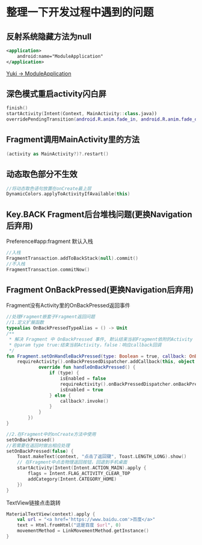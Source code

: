 # 整理一下开发过程中遇到的问题

## 反射系统隐藏方法为null

```xml
<application>
    android:name="ModuleApplication"
</application>
```

[Yuki -> ModuleApplication](https://fankes.github.io/YukiHookAPI/#/api/document?id=moduleapplication-class)

## 深色模式重启activity闪白屏

```kotlin
finish()
startActivity(Intent(Context, MainActivity::class.java))
overridePendingTransition(android.R.anim.fade_in, android.R.anim.fade_out)
```
## Fragment调用MainActivity里的方法

```kotlin
(activity as MainActivity?)?.restart()
```

## 动态取色部分不生效
```kotlin
//将动态取色语句放置在onCreate最上层
DynamicColors.applyToActivityIfAvailable(this)
```

## Key.BACK Fragment后台堆栈问题(更换Navigation后弃用)

Preference#app:fragment 默认入栈

```kotlin
//入栈
FragmentTransaction.addToBackStack(null).commit()
//不入栈
FragmentTransaction.commitNow()
```

## Fragment OnBackPressed(更换Navigation后弃用)

Fragment没有Activity里的OnBackPressed返回事件
```kotlin
//处理Fragment嵌套子Fragment返回问题
//1.定义扩展函数
typealias OnBackPressedTypeAlias = () -> Unit
/**
 * 解决 Fragment 中 OnBackPressed 事件, 默认结束当前Fragment依附的Activity
 * @param type true:结束当前Activity，false：响应callback回调
 */
fun Fragment.setOnHandleBackPressed(type: Boolean = true, callback: OnBackPressedTypeAlias? = null) {
    requireActivity().onBackPressedDispatcher.addCallback(this, object : OnBackPressedCallback(true) {
            override fun handleOnBackPressed() {
                if (type) {
                    isEnabled = false
                    requireActivity().onBackPressedDispatcher.onBackPressed()
                    isEnabled = true
                } else {
                    callback?.invoke()
                }
            }
        })
}

//2.在Fragment中的onCreate方法中使用
setOnBackPressed()
//若需要在返回时做出相应处理
setOnBackPressed(false) {
    Toast.makeText(context, "点击了返回键", Toast.LENGTH_LONG).show()
    // 在Fragment中点击物理返回按钮，回退到手机桌面
    startActivity(Intent(Intent.ACTION_MAIN).apply {
        flags = Intent.FLAG_ACTIVITY_CLEAR_TOP
        addCategory(Intent.CATEGORY_HOME)
    })
}
```

TextView链接点击跳转
```kotlin
MaterialTextView(context).apply {
    val url = "<a href='https://www.baidu.com'>百度</a>"
    text = Html.fromHtml("这是百度 $url", 0)
    movementMethod = LinkMovementMethod.getInstance()
}
```